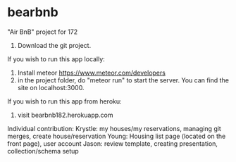 # bearbnb
"Air BnB" project for 172

1) Download the git project.

If you wish to run this app locally:
1) Install meteor https://www.meteor.com/developers
2) in the project folder, do "meteor run" to start the server. You can find the site on localhost:3000.

If you wish to run this app from heroku:
1) visit bearbnb182.herokuapp.com


Individual contribution:
Krystle: my houses/my reservations, managing git merges, create house/reservation
Young: Housing list page (located on the front page), user account
Jason: review template, creating presentation, collection/schema setup
